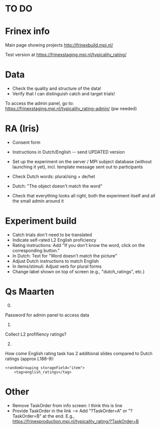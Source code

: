 TO DO
=====

Frinex info
===========

Main page showing projects
http://frinexbuild.mpi.nl/

Test version at
https://frinexstaging.mpi.nl/typicality_rating/


Data
====

- Check the quality and structure of the data!
- Verify that I can distinguish catch and target trials!

To access the admin panel, go to:
https://frinexstaging.mpi.nl/typicality_rating-admin/
(pw needed)


RA (Iris)
=========

- Consent form
- Instructions in Dutch/English -- send UPDATED version
- Set up the experiment on the server / MPI subject database (without launching it yet), incl. template message sent out to participants
- Check Dutch words: plural/sing + de/het
- Dutch: "The object doesn't match the word"

- Check that everything looks all right, both the experiment itself and all the small admin around it


Experiment build
================

- Catch trials don't need to be translated
- Indicate self-rated L2 English proficiency
- Rating instructions: Add "If you don't know the word, click on the corresponding button."
- In Dutch: Text for "Word doesn't match the picture" 
- Adjust Dutch instructions to match English
- In items/stimuli: Adjust verb for plural forms
- Change label shown on top of screen (e.g., "dutch_ratings", etc.)


Qs Maarten
==========

0)
Password for admin panel to access data

1)
Collect L2 profifiency ratings?

2)
How come English rating task has 2 additional slides compared to Dutch ratings (approx L188-9):

    <randomGrouping storageField="item">
        <tag>english_ratings</tag>



Other
=====

- Remove TaskOrder from info screen: I think this is line <metadataField fieldName="TaskOrder"/>
- Provide TaskOrder in the link --> Add "?TaskOrder=A" or "?TaskOrder=B" at the end. E.g., https://frinexproduction.mpi.nl/typicality_rating/?TaskOrder=B
